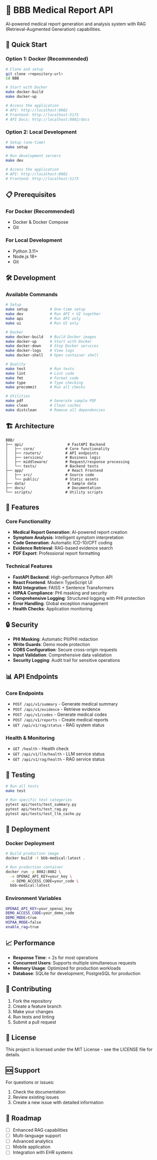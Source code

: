 # 🏥 BBB Medical Report API

AI-powered medical report generation and analysis system with RAG (Retrieval-Augmented Generation) capabilities.

## 🚀 Quick Start

### Option 1: Docker (Recommended)
```bash
# Clone and setup
git clone <repository-url>
cd BBB

# Start with Docker
make docker-build
make docker-up

# Access the application
# API: http://localhost:8082
# Frontend: http://localhost:5173
# API Docs: http://localhost:8082/docs
```

### Option 2: Local Development
```bash
# Setup (one-time)
make setup

# Run development servers
make dev

# Access the application
# API: http://localhost:8082
# Frontend: http://localhost:5173
```

## 📋 Prerequisites

### For Docker (Recommended)
- Docker & Docker Compose
- Git

### For Local Development
- Python 3.11+
- Node.js 18+
- Git

## 🛠️ Development

### Available Commands

```bash
# Setup
make setup          # One-time setup
make dev            # Run API + UI together
make api            # Run API only
make ui             # Run UI only

# Docker
make docker-build   # Build Docker images
make docker-up      # Start with Docker
make docker-down    # Stop Docker services
make docker-logs    # View logs
make docker-shell   # Open container shell

# Quality
make test           # Run tests
make lint           # Lint code
make fmt            # Format code
make type           # Type checking
make precommit      # Run all checks

# Utilities
make pdf            # Generate sample PDF
make clean          # Clean caches
make distclean      # Remove all dependencies
```

## 🏗️ Architecture

```
BBB/
├── api/                    # FastAPI Backend
│   ├── core/              # Core functionality
│   ├── routers/           # API endpoints
│   ├── services/          # Business logic
│   ├── middleware/        # Request/response processing
│   └── tests/             # Backend tests
├── app/                    # React Frontend
│   ├── src/               # Source code
│   └── public/            # Static assets
├── data/                   # Sample data
├── docs/                   # Documentation
└── scripts/               # Utility scripts
```

## 🔧 Features

### Core Functionality
- **Medical Report Generation**: AI-powered report creation
- **Symptom Analysis**: Intelligent symptom interpretation
- **Code Generation**: Automatic ICD-10/CPT coding
- **Evidence Retrieval**: RAG-based evidence search
- **PDF Export**: Professional report formatting

### Technical Features
- **FastAPI Backend**: High-performance Python API
- **React Frontend**: Modern TypeScript UI
- **RAG Integration**: FAISS + Sentence Transformers
- **HIPAA Compliance**: PHI masking and security
- **Comprehensive Logging**: Structured logging with PHI protection
- **Error Handling**: Global exception management
- **Health Checks**: Application monitoring

## 🔒 Security

- **PHI Masking**: Automatic PII/PHI redaction
- **Write Guards**: Demo mode protection
- **CORS Configuration**: Secure cross-origin requests
- **Input Validation**: Comprehensive data validation
- **Security Logging**: Audit trail for sensitive operations

## 📊 API Endpoints

### Core Endpoints
- `POST /api/v1/summary` - Generate medical summary
- `POST /api/v1/evidence` - Retrieve evidence
- `POST /api/v1/codes` - Generate medical codes
- `POST /api/v1/reports` - Create medical reports
- `GET /api/v1/rag/status` - RAG system status

### Health & Monitoring
- `GET /health` - Health check
- `GET /api/v1/llm/health` - LLM service status
- `GET /api/v1/rag/health` - RAG service status

## 🧪 Testing

```bash
# Run all tests
make test

# Run specific test categories
pytest api/tests/test_summary.py
pytest api/tests/test_rag.py
pytest api/tests/test_llm_cache.py
```

## 🚀 Deployment

### Docker Deployment
```bash
# Build production image
docker build -t bbb-medical:latest .

# Run production container
docker run -p 8082:8082 \
  -e OPENAI_API_KEY=your_key \
  -e DEMO_ACCESS_CODE=your_code \
  bbb-medical:latest
```

### Environment Variables
```bash
OPENAI_API_KEY=your_openai_key
DEMO_ACCESS_CODE=your_demo_code
DEMO_MODE=true
HIPAA_MODE=false
enable_rag=true
```

## 📈 Performance

- **Response Time**: < 2s for most operations
- **Concurrent Users**: Supports multiple simultaneous requests
- **Memory Usage**: Optimized for production workloads
- **Database**: SQLite for development, PostgreSQL for production

## 🤝 Contributing

1. Fork the repository
2. Create a feature branch
3. Make your changes
4. Run tests and linting
5. Submit a pull request

## 📄 License

This project is licensed under the MIT License - see the LICENSE file for details.

## 🆘 Support

For questions or issues:
1. Check the documentation
2. Review existing issues
3. Create a new issue with detailed information

## 🎯 Roadmap

- [ ] Enhanced RAG capabilities
- [ ] Multi-language support
- [ ] Advanced analytics
- [ ] Mobile application
- [ ] Integration with EHR systems
